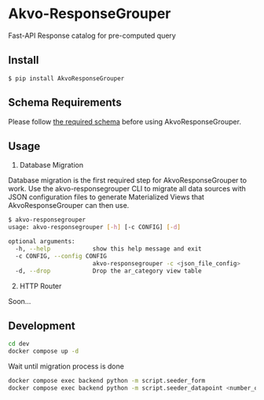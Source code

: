 # Akvo-ResponseGrouper
Fast-API Response catalog for pre-computed query

## Install
```
$ pip install AkvoResponseGrouper
```

## Schema Requirements

Please follow [the required schema](https://github.com/akvo/Akvo-ResponseGrouper/blob/main/docs/database.org) before using AkvoResponseGrouper.

## Usage

1. Database Migration

Database migration is the first required step for AkvoResponseGrouper to work. Use the akvo-responsegrouper CLI to migrate all data sources with JSON configuration files to generate Materialized Views that AkvoResponseGrouper can then use.

```bash
$ akvo-responsegrouper
usage: akvo-responsegrouper [-h] [-c CONFIG] [-d]

optional arguments:
  -h, --help            show this help message and exit
  -c CONFIG, --config CONFIG
                        akvo-responsegrouper -c <json_file_config>
  -d, --drop            Drop the ar_category view table
```

2. HTTP Router

Soon...

## Development

```bash
cd dev
docker compose up -d
```
Wait until migration process is done

```bash
docker compose exec backend python -m script.seeder_form
docker compose exec backend python -m script.seeder_datapoint <number_of_datapoint>
```
